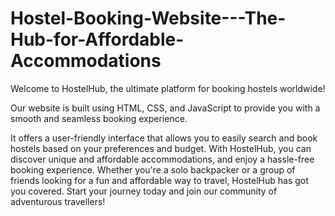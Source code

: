 # Hostel-Booking-Website---The-Hub-for-Affordable-Accommodations

Welcome to HostelHub, the ultimate platform for booking hostels worldwide!

Our website is built using HTML, CSS, and JavaScript to provide you with a smooth and seamless booking experience. 

It offers a user-friendly interface that allows you to easily search and book hostels based on your preferences and budget. With HostelHub, you can discover unique and affordable accommodations, and enjoy a hassle-free booking experience. Whether you're a solo backpacker or a group of friends looking for a fun and affordable way to travel, HostelHub has got you covered. Start your journey today and join our community of adventurous travellers!

